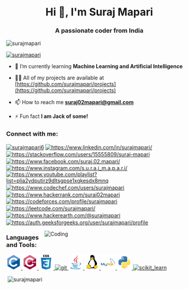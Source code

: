 <h1 align="center">Hi 👋, I'm Suraj Mapari</h1>
<h3 align="center">A passionate coder from India</h3>

<p align="left"> <img src="https://komarev.com/ghpvc/?username=surajmapari&label=Profile%20views&color=0e75b6&style=flat" alt="surajmapari" /> </p>

<p align="left"> <a href="https://github.com/ryo-ma/github-profile-trophy"><img src="https://github-profile-trophy.vercel.app/?username=surajmapari" alt="surajmapari" /></a> </p>

- 🌱 I’m currently learning **Machine Learning and Artificial Intelligence**

- 👨‍💻 All of my projects are available at [https://github.com/surajmapari/projects](https://github.com/surajmapari/projects)

- 📫 How to reach me **suraj02mapari@gmail.com**

- ⚡ Fun fact **I am Jack of some!**

<h3 align="left">Connect with me:</h3>
<p align="left">
<a href="https://twitter.com/surajmapari6" target="blank"><img align="center" src="https://raw.githubusercontent.com/rahuldkjain/github-profile-readme-generator/master/src/images/icons/Social/twitter.svg" alt="surajmapari6" height="30" width="40" /></a>
<a href="https://linkedin.com/in/https://www.linkedin.com/in/surajmapari/" target="blank"><img align="center" src="https://raw.githubusercontent.com/rahuldkjain/github-profile-readme-generator/master/src/images/icons/Social/linked-in-alt.svg" alt="https://www.linkedin.com/in/surajmapari/" height="30" width="40" /></a>
<a href="https://stackoverflow.com/users/https://stackoverflow.com/users/15555809/suraj-mapari" target="blank"><img align="center" src="https://raw.githubusercontent.com/rahuldkjain/github-profile-readme-generator/master/src/images/icons/Social/stack-overflow.svg" alt="https://stackoverflow.com/users/15555809/suraj-mapari" height="30" width="40" /></a>
<a href="https://fb.com/https://www.facebook.com/suraj.02.mapari/" target="blank"><img align="center" src="https://raw.githubusercontent.com/rahuldkjain/github-profile-readme-generator/master/src/images/icons/Social/facebook.svg" alt="https://www.facebook.com/suraj.02.mapari/" height="30" width="40" /></a>
<a href="https://instagram.com/https://www.instagram.com/s.u.r.a.j_m.a.p.a.r.i/" target="blank"><img align="center" src="https://raw.githubusercontent.com/rahuldkjain/github-profile-readme-generator/master/src/images/icons/Social/instagram.svg" alt="https://www.instagram.com/s.u.r.a.j_m.a.p.a.r.i/" height="30" width="40" /></a>
<a href="https://www.youtube.com/c/https://www.youtube.com/channel/UCOTr9ho23SQME_6rF1U6f-g/featured" target="blank"><img align="center" src="https://raw.githubusercontent.com/rahuldkjain/github-profile-readme-generator/master/src/images/icons/Social/youtube.svg" alt="https://www.youtube.com/playlist?list=plia2ydputirz9dltsgpse1xgkesdx8mnq" height="30" width="40" /></a>
<a href="https://www.codechef.com/users/https://www.codechef.com/users/surajmapari" target="blank"><img align="center" src="https://cdn.jsdelivr.net/npm/simple-icons@3.1.0/icons/codechef.svg" alt="https://www.codechef.com/users/surajmapari" height="30" width="40" /></a>
<a href="https://www.hackerrank.com/https://www.hackerrank.com/suraj02mapari" target="blank"><img align="center" src="https://raw.githubusercontent.com/rahuldkjain/github-profile-readme-generator/master/src/images/icons/Social/hackerrank.svg" alt="https://www.hackerrank.com/suraj02mapari" height="30" width="40" /></a>
<a href="https://codeforces.com/profile/https://codeforces.com/profile/surajmapari" target="blank"><img align="center" src="https://cdn.jsdelivr.net/npm/simple-icons@3.0.1/icons/codeforces.svg" alt="https://codeforces.com/profile/surajmapari" height="30" width="40" /></a>
<a href="https://www.leetcode.com/https://leetcode.com/surajmapari/" target="blank"><img align="center" src="https://raw.githubusercontent.com/rahuldkjain/github-profile-readme-generator/master/src/images/icons/Social/leet-code.svg" alt="https://leetcode.com/surajmapari/" height="30" width="40" /></a>
<a href="https://www.hackerearth.com/https://www.hackerearth.com/@surajmapari" target="blank"><img align="center" src="https://raw.githubusercontent.com/rahuldkjain/github-profile-readme-generator/master/src/images/icons/Social/hackerearth.svg" alt="https://www.hackerearth.com/@surajmapari" height="30" width="40" /></a>
<a href="https://auth.geeksforgeeks.org/user/https://auth.geeksforgeeks.org/user/surajmapari/profile" target="blank"><img align="center" src="https://raw.githubusercontent.com/rahuldkjain/github-profile-readme-generator/master/src/images/icons/Social/geeks-for-geeks.svg" alt="https://auth.geeksforgeeks.org/user/surajmapari/profile" height="30" width="40" /></a>
</p>

<img align="right" alt="Coding" width="400" src="https://cdn.dribbble.com/users/1292677/screenshots/6139167/media/5387dc7e035b3efe9d94516044de66a4.gif">

<h3 align="left">Languages and Tools:</h3>
<p align="left"> <a href="https://www.cprogramming.com/" target="_blank"> <img src="https://raw.githubusercontent.com/devicons/devicon/master/icons/c/c-original.svg" alt="c" width="40" height="40"/> </a> <a href="https://www.w3schools.com/cpp/" target="_blank"> <img src="https://raw.githubusercontent.com/devicons/devicon/master/icons/cplusplus/cplusplus-original.svg" alt="cplusplus" width="40" height="40"/> </a> <a href="https://www.w3schools.com/css/" target="_blank"> <img src="https://raw.githubusercontent.com/devicons/devicon/master/icons/css3/css3-original-wordmark.svg" alt="css3" width="40" height="40"/> </a> <a href="https://git-scm.com/" target="_blank"> <img src="https://www.vectorlogo.zone/logos/git-scm/git-scm-icon.svg" alt="git" width="40" height="40"/> </a> <a href="https://www.java.com" target="_blank"> <img src="https://raw.githubusercontent.com/devicons/devicon/master/icons/java/java-original.svg" alt="java" width="40" height="40"/> </a> <a href="https://www.linux.org/" target="_blank"> <img src="https://raw.githubusercontent.com/devicons/devicon/master/icons/linux/linux-original.svg" alt="linux" width="40" height="40"/> </a> <a href="https://www.mysql.com/" target="_blank"> <img src="https://raw.githubusercontent.com/devicons/devicon/master/icons/mysql/mysql-original-wordmark.svg" alt="mysql" width="40" height="40"/> </a> <a href="https://www.python.org" target="_blank"> <img src="https://raw.githubusercontent.com/devicons/devicon/master/icons/python/python-original.svg" alt="python" width="40" height="40"/> </a> <a href="https://scikit-learn.org/" target="_blank"> <img src="https://upload.wikimedia.org/wikipedia/commons/0/05/Scikit_learn_logo_small.svg" alt="scikit_learn" width="40" height="40"/> </a> </p>

<p>&nbsp;<img align="center" src="https://github-readme-stats.vercel.app/api?username=surajmapari&show_icons=true&locale=en" alt="surajmapari" /></p>
